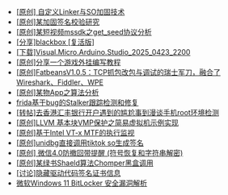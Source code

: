 + [[原创] 自定义Linker与SO加固技术](https://bbs.kanxue.com/thread-287254.htm)
+ [[原创]某加固签名校验研究](https://bbs.kanxue.com/thread-287338.htm)
+ [[原创]某短视频mssdk之get_seed协议分析](https://bbs.kanxue.com/thread-287288.htm)
+ [[分享]blackbox [复活版]](https://bbs.kanxue.com/thread-286308.htm)
+ [[下载]Visual.Micro.Arduino.Studio_2025_0423_2200](https://bbs.kanxue.com/thread-287118.htm)
+ [[原创]分享一个游戏外挂编写教程](https://bbs.kanxue.com/thread-286912.htm)
+ [[原创]FatbeansV1.0.5：TCP抓包改包与调试的瑞士军刀，融合了Wireshark、Fiddler、WPE](https://bbs.kanxue.com/thread-284571.htm)
+ [[原创]某物App之算法分析](https://bbs.kanxue.com/thread-287289.htm)
+ [frida基于bug的Stalker跟踪检测和修复](https://bbs.kanxue.com/thread-286323.htm)
+ [[转帖]去香港汇丰银行开户遇到的尴尬事到漫谈手机root环境检测](https://bbs.kanxue.com/thread-285754.htm)
+ [[原创]LLVM 基本块VMP保护之简易虚拟机示例实现](https://bbs.kanxue.com/thread-287259.htm)
+ [[原创]基于Intel VT-x MTF的执行监视](https://bbs.kanxue.com/thread-287146.htm)
+ [[原创]unidbg直接调用tiktok so生成签名](https://bbs.kanxue.com/thread-285623.htm)
+ [[原创] 微信4.0防撤回带提醒 (符号恢复和字符串解密)](https://bbs.kanxue.com/thread-286611.htm)
+ [[原创]某绿书Shaeld算法Chomper黑盒调用](https://bbs.kanxue.com/thread-285705.htm)
+ [[讨论]隐藏驱动代码签名证书信息](https://bbs.kanxue.com/thread-287358.htm)
+ [微软Windows 11 BitLocker 安全漏洞解析](https://bbs.kanxue.com/thread-286853.htm)
